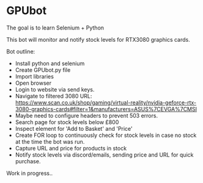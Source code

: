 # GPUbot

The goal is to learn Selenium + Python

This bot will monitor and notify stock levels for RTX3080 graphics cards.

Bot outline:
- Install python and selenium
- Create GPUbot.py file
- Import libraries
- Open browser
- Login to website via send keys.
- Navigate to filtered 3080 URL: https://www.scan.co.uk/shop/gaming/virtual-reality/nvidia-geforce-rtx-3080-graphics-cards#filter=1&manufacturers=ASUS%7CEVGA%7CMSI
- Maybe need to configure headers to prevent 503 errors.
- Search page for stock levels below £800
- Inspect element for 'Add to Basket' and 'Price'
- Create FOR loop to continuously check for stock levels in case no stock at the time the bot was run.
- Capture URL and price for products in stock
- Notify stock levels via discord/emails, sending price and URL for quick purchase.

Work in progress..
